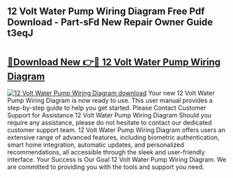 ## 12 Volt Water Pump Wiring Diagram Free Pdf Download - Part-sFd New Repair Owner Guide t3eqJ

# <h2><a href="http://dfjo2j.blite.top/?on=12+Volt+Water+Pump+Wiring+Diagram">🔗Download New 👉🔴 12 Volt Water Pump Wiring Diagram</a></h2>

[![12 Volt Water Pump Wiring Diagram download](https://i.imgur.com/lujVjoI.png)](http://dfjo2j.blite.top/?on=12+Volt+Water+Pump+Wiring+Diagram)
Your new 12 Volt Water Pump Wiring Diagram is now ready to use. This user manual provides a step-by-step guide to help you get started. Please Contact Customer Support for Assistance 12 Volt Water Pump Wiring Diagram Should you require any assistance, please do not hesitate to contact our dedicated customer support team. 12 Volt Water Pump Wiring Diagram offers users an extensive range of advanced features, including biometric authentication, smart home integration, automatic updates, and personalized recommendations, all accessible through the sleek and user-friendly interface. Your Success is Our Goal 12 Volt Water Pump Wiring Diagram. We are committed to providing you with the tools and support you need.
